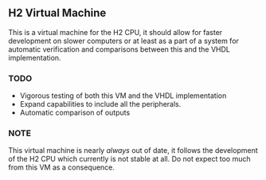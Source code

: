 ## H2 Virtual Machine

This is a virtual machine for the H2 CPU, it should allow for faster development
on slower computers or at least as a part of a system for automatic verification
and comparisons between this and the VHDL implementation.

### TODO

* Vigorous testing of both this VM and the VHDL implementation
* Expand capabilities to include all the peripherals.
* Automatic comparison of outputs

### NOTE

This virtual machine is nearly *always* out of date, it follows the development
of the H2 CPU which currently is not stable at all. Do not expect too much from
this VM as a consequence.

